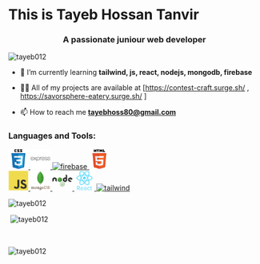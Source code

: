<h1 align="left">This is Tayeb Hossan Tanvir</h1>
<h3 align="center">A passionate juniour web developer</h3>

<p align="left"> <img src="https://komarev.com/ghpvc/?username=tayeb012&label=Profile%20views&color=0e75b6&style=flat" alt="tayeb012" /> </p>

- 🌱 I’m currently learning **tailwind, js, react, nodejs, mongodb, firebase**

- 👨‍💻 All of my projects are available at [https://contest-craft.surge.sh/ , https://savorsphere-eatery.surge.sh/ ]

- 📫 How to reach me **tayebhoss80@gmail.com**

<p align="left">
</p>

<h3 align="left">Languages and Tools:</h3>
<p align="left"> <a href="https://www.w3schools.com/css/" target="_blank" rel="noreferrer"> <img src="https://raw.githubusercontent.com/devicons/devicon/master/icons/css3/css3-original-wordmark.svg" alt="css3" width="40" height="40"/> </a> 
  <a href="https://expressjs.com" target="_blank" rel="noreferrer"> <img src="https://raw.githubusercontent.com/devicons/devicon/master/icons/express/express-original-wordmark.svg" alt="express" width="40" height="40"/> </a>
  <a href="https://firebase.google.com/" target="_blank" rel="noreferrer"> <img src="https://www.vectorlogo.zone/logos/firebase/firebase-icon.svg" alt="firebase" width="40" height="40"/> </a> 
  <a href="https://www.w3.org/html/" target="_blank" rel="noreferrer"> <img src="https://raw.githubusercontent.com/devicons/devicon/master/icons/html5/html5-original-wordmark.svg" alt="html5" width="40" height="40"/> </a> 
  </br>
  <a href="https://developer.mozilla.org/en-US/docs/Web/JavaScript" target="_blank" rel="noreferrer"> <img src="https://raw.githubusercontent.com/devicons/devicon/master/icons/javascript/javascript-original.svg" alt="javascript" width="40" height="40"/> </a> 
  <a href="https://www.mongodb.com/" target="_blank" rel="noreferrer"> <img src="https://raw.githubusercontent.com/devicons/devicon/master/icons/mongodb/mongodb-original-wordmark.svg" alt="mongodb" width="40" height="40"/> </a>
<a href="https://nodejs.org" target="_blank" rel="noreferrer"> <img src="https://raw.githubusercontent.com/devicons/devicon/master/icons/nodejs/nodejs-original-wordmark.svg" alt="nodejs" width="40" height="40"/> </a>
  <a href="https://reactjs.org/" target="_blank" rel="noreferrer"> <img src="https://raw.githubusercontent.com/devicons/devicon/master/icons/react/react-original-wordmark.svg" alt="react" width="40" height="40"/> </a>
  <a href="https://tailwindcss.com/" target="_blank" rel="noreferrer"> <img src="https://www.vectorlogo.zone/logos/tailwindcss/tailwindcss-icon.svg" alt="tailwind" width="40" height="40"/> </a> </p>

<p><img align="left" src="https://github-readme-stats.vercel.app/api/top-langs?username=tayeb012&show_icons=true&locale=en&layout=compact" alt="tayeb012" /></p>
</br>
<p>&nbsp;<img align="center" src="https://github-readme-stats.vercel.app/api?username=tayeb012&show_icons=true&locale=en" alt="tayeb012" /></p>
</br>
<p><img align="center" src="https://github-readme-streak-stats.herokuapp.com/?user=tayeb012&" alt="tayeb012" /></p>
